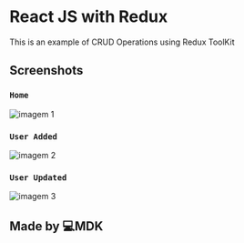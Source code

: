 # React JS with Redux

This is an example of CRUD Operations using Redux ToolKit

## Screenshots

### `Home`

 ![imagem 1](https://user-images.githubusercontent.com/33373038/197704717-d427506a-2d35-4151-927d-02046ed18e33.png)

### `User Added`

![imagem 2](https://user-images.githubusercontent.com/33373038/197704767-20b63b45-6b16-4117-906c-2cae894fa36b.png)

### `User Updated`

![imagem 3](https://user-images.githubusercontent.com/33373038/197704809-7c89b1a4-3d1f-4a47-858f-87df39219100.png)


## Made by 💻MDK
